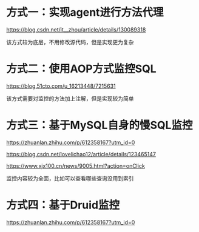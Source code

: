 # 方式一：实现agent进行方法代理

https://blog.csdn.net/it__zhou/article/details/130089318

该方式较为底层，不用修改源代码，但是实现更为复杂

# 方式二：使用AOP方式监控SQL

https://blog.51cto.com/u_16213448/7215631

该方式需要对监控的方法加上注解，但是实现较为简单

# 方式三：基于MySQL自身的慢SQL监控

https://zhuanlan.zhihu.com/p/612358167?utm_id=0

https://blog.csdn.net/lovelichao12/article/details/123465147

https://www.xjx100.cn/news/9005.html?action=onClick

监控内容较为全面，比如可以查看哪些查询没用到索引

# 方式四：基于Druid监控

https://zhuanlan.zhihu.com/p/612358167?utm_id=0